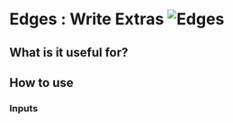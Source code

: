 # Edges : Write Extras ![Edges](https://img.shields.io/badge/Edges-37a573)

## What is it useful for?

## How to use
### Inputs